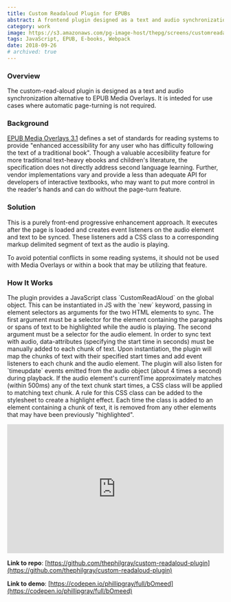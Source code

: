 ```yaml
---
title: Custom Readaloud Plugin for EPUBs
abstract: A frontend plugin designed as a text and audio synchronization alternative to EPUB Media Overlays.
category: work
image: https://s3.amazonaws.com/pg-image-host/thepg/screens/customreadaloud.png
tags: JavaScript, EPUB, E-books, Webpack
date: 2018-09-26
# archived: true
---
```


### Overview

The custom-read-aloud plugin is designed as a text and audio
synchronization alternative to EPUB Media Overlays. It is inteded for
use cases where automatic page-turning is not required.

### Background

[EPUB Media Overlays
3.1](http://www.idpf.org/epub/31/spec/epub-mediaoverlays.html) defines a
set of standards for reading systems to provide \"enhanced accessibility
for any user who has difficulty following the text of a traditional
book\". Though a valuable accesibility feature for more traditional
text-heavy ebooks and children\'s literature, the specification does not
directly address second language learning. Further, vendor
implementations vary and provide a less than adequate API for developers
of interactive textbooks, who may want to put more control in the
reader\'s hands and can do without the page-turn feature.

### Solution

This is a purely front-end progressive enhancement approach. It executes
after the page is loaded and creates event listeners on the audio
element and text to be synced. These listeners add a CSS class to a
corresponding markup delimited segment of text as the audio is playing.

To avoid potential conflicts in some reading systems, it should not be
used with Media Overlays or within a book that may be utilizing that
feature.

### How It Works

The plugin provides a JavaScript class \`CustomReadAloud\` on the global
object. This can be instantiated in JS with the \`new\` keyword, passing
in element selectors as arguments for the two HTML elements to sync. The
first argument must be a selector for the element containing the
paragraphs or spans of text to be highlighted while the audio is
playing. The second argument must be a selector for the audio element.
In order to sync text with audio, data-attributes (specifying the start
time in seconds) must be manually added to each chunk of text. Upon
instantiation, the plugin will map the chunks of text with their
specified start times and add event listeners to each chunk and the
audio element. The plugin will also listen for \`timeupdate\` events
emitted from the audio object (about 4 times a second) during playback.
If the audio element\'s currentTime approximately matches (within 500ms)
any of the text chunk start times, a CSS class will be applied to
matching text chunk. A rule for this CSS class can be added to the
stylesheet to create a highlight effect. Each time the class is added to
an element containing a chunk of text, it is removed from any other
elements that may have been previously \"highlighted\".

<iframe height="300" style="width: 100%;" scrolling="no" title="Custom Read Aloud Plugin Demo #1" src="https://codepen.io/phillipgray/embed/preview/bOmeed?default-tab=result" frameborder="no" loading="lazy" allowtransparency="true" allowfullscreen="true">
  See the Pen <a href="https://codepen.io/phillipgray/pen/bOmeed">
  Custom Read Aloud Plugin Demo #1</a> by Phillip Gray (<a href="https://codepen.io/phillipgray">@phillipgray</a>)
  on <a href="https://codepen.io">CodePen</a>.
</iframe>

**Link to repo**: [https://github.com/thephilgray/custom-readaloud-plugin](https://github.com/thephilgray/custom-readaloud-plugin)

**Link to demo**: [https://codepen.io/phillipgray/full/bOmeed](https://codepen.io/phillipgray/full/bOmeed)
